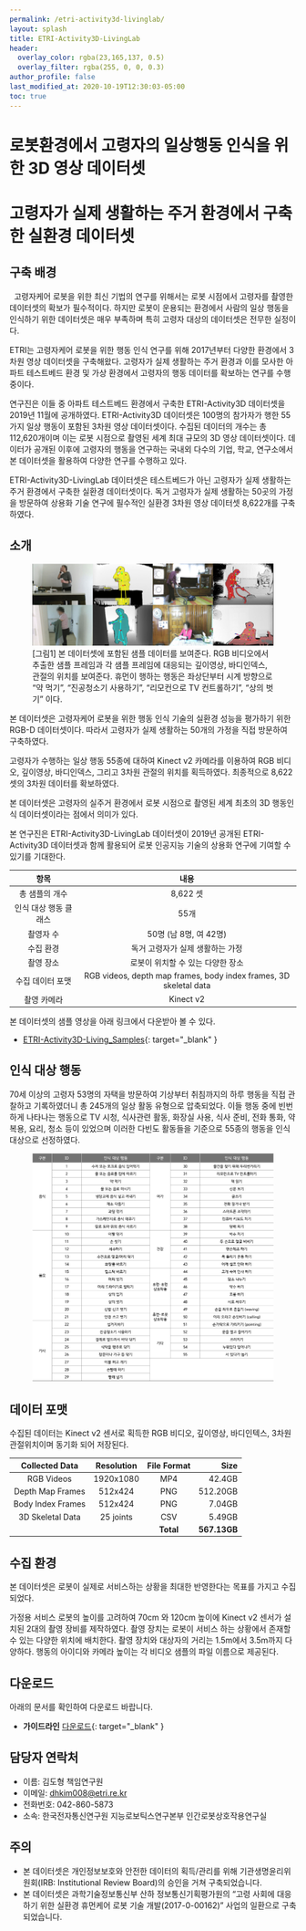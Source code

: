 ```yaml
---
permalink: /etri-activity3d-livinglab/
layout: splash
title: ETRI-Activity3D-LivingLab
header:
  overlay_color: rgba(23,165,137, 0.5)
  overlay_filter: rgba(255, 0, 0, 0.3)
author_profile: false
last_modified_at: 2020-10-19T12:30:03-05:00
toc: true
---
```


# 로봇환경에서 고령자의 일상행동 인식을 위한 3D 영상 데이터셋
# 고령자가 실제 생활하는 주거 환경에서 구축한 실환경 데이터셋

## 구축 배경
  
  고령자케어 로봇을 위한 최신 기법의 연구를 위해서는 로봇 시점에서 고령자를 촬영한 데이터셋의 확보가 필수적이다. 하지만 로봇이 운용되는 환경에서 사람의 일상 행동을 인식하기 위한 데이터셋은 매우 부족하며 특히 고령자 대상의 데이터셋은 전무한 실정이다.
    
ETRI는 고령자케어 로봇을 위한 행동 인식 연구를 위해 2017년부터 다양한 환경에서 3차원 영상 데이터셋을 구축해왔다. 고령자가 실제 생활하는 주거 환경과 이를 모사한 아파트 테스트베드 환경 및 가상 환경에서 고령자의 행동 데이터를 확보하는 연구를 수행 중이다.
    
연구진은 이들 중 아파트 테스트베드 환경에서 구축한 ETRI-Activity3D 데이터셋을 2019년 11월에 공개하였다. ETRI-Activity3D 데이터셋은 100명의 참가자가 행한 55가지 일상 행동이 포함된 3차원 영상 데이터셋이다. 수집된 데이터의 개수는 총 112,620개이며 이는 로봇 시점으로 촬영된 세계 최대 규모의 3D 영상 데이터셋이다. 데이터가 공개된 이후에 고령자의 행동을 연구하는 국내외 다수의 기업, 학교, 연구소에서 본 데이터셋을 활용하여 다양한 연구를 수행하고 있다.
    
ETRI-Activity3D-LivingLab 데이터셋은 테스트베드가 아닌 고령자가 실제 생활하는 주거 환경에서 구축한 실환경 데이터셋이다. 독거 고령자가 실제 생활하는 50곳의 가정을 방문하여 상용화 기술 연구에 필수적인 실환경 3차원 영상 데이터셋 8,622개를 구축하였다.
    
## 소개

<figure>
  <img src="/assets/livinglab-data-samples.png" alt="data-samples"/>
  <figcaption>[그림1] 본 데이터셋에 포함된 샘플 데이터를 보여준다. RGB 비디오에서 추출한 샘플 프레임과 각 샘플 프레임에 대응되는 깊이영상, 바디인덱스, 관절의 위치를 보여준다. 휴먼이 행하는 행동은 좌상단부터 시계 방향으로 “약 먹기”, “진공청소기 사용하기”, “리모컨으로 TV 컨트롤하기”, “상의 벗기” 이다.</figcaption>
</figure>

본 데이터셋은 고령자케어 로봇을 위한 행동 인식 기술의 실환경 성능을 평가하기 위한 RGB-D 데이터셋이다. 따라서 고령자가 실제 생활하는 50개의 가정을 직접 방문하여 구축하였다.  
  
고령자가 수행하는 일상 행동 55종에 대하여 Kinect v2 카메라를 이용하여 RGB 비디오, 깊이영상, 바디인덱스, 그리고 3차원 관절의 위치를 획득하였다. 최종적으로 8,622 셋의 3차원 데이터를 확보하였다.  
  
본 데이터셋은 고령자의 실주거 환경에서 로봇 시점으로 촬영된 세계 최초의 3D 행동인식 데이터셋이라는 점에서 의미가 있다.  
  
본 연구진은 ETRI-Activity3D-LivingLab 데이터셋이 2019년 공개된 ETRI-Activity3D 데이터셋과 함께 활용되어 로봇 인공지능 기술의 상용화 연구에 기여할 수 있기를 기대한다.  

| 항목 | 내용 |
| :-: | :-: |
| 총 샘플의 개수 | 8,622 셋 |
| 인식 대상 행동 클래스 | 55개 |
| 촬영자 수 | 50명 (남 8명, 여 42명) |
| 수집 환경 | 독거 고령자가 실제 생활하는 가정 |
| 촬영 장소 | 로봇이 위치할 수 있는 다양한 장소 |
| 수집 데이터 포맷 | RGB videos, depth map frames, body index frames, 3D skeletal data |
| 촬영 카메라 | Kinect v2 |

본 데이터셋의 샘플 영상을 아래 링크에서 다운받아 볼 수 있다.

* [ETRI-Activity3D-Living_Samples](https://etri.gov-dooray.com/share/drive-files/kdhawuidbrbd.j4OKzXWQSO6f-4Si_1GA8w){: target="_blank" }

## 인식 대상 행동

70세 이상의 고령자 53명의 자택을 방문하여 기상부터 취침까지의 하루 행동을 직접 관찰하고 기록하였더니 총 245개의 일상 활동 유형으로 압축되었다. 이들 행동 중에 빈번하게 나타나는 행동으로 TV 시청, 식사관련 활동, 화장실 사용, 식사 준비, 전화 통화, 약 복용, 요리, 청소 등이 있었으며 이러한 다빈도 활동들을 기준으로 55종의 행동을 인식 대상으로 선정하였다.

<figure>
  <img src="/resources/activities_55.png" alt="activities_55"/>
</figure>

## 데이터 포맷

수집된 데이터는 Kinect v2 센서로 획득한 RGB 비디오, 깊이영상, 바디인텍스, 3차원 관절위치이며 동기화 되어 저장된다.

|  Collected Data   | Resolution | File Format |         Size |
| :---------------: | :--------: | :---------: | -----------: |
|    RGB Videos     | 1920x1080  |     MP4     |       42.4GB |
| Depth Map Frames  |  512x424   |     PNG     |     512.20GB |
| Body Index Frames |  512x424   |     PNG     |       7.04GB |
| 3D Skeletal Data  | 25 joints  |     CSV     |       5.49GB |
|                   |            |  **Total**  | **567.13GB** |

## 수집 환경

본 데이터셋은 로봇이 실제로 서비스하는 상황을 최대한 반영한다는 목표를 가지고 수집되었다.

가정용 서비스 로봇의 높이를 고려하여 70cm 와 120cm 높이에 Kinect v2 센서가 설치된 2대의 촬영 장비를 제작하였다. 촬영 장치는 로봇이 서비스 하는 상황에서 존재할 수 있는 다양한 위치에 배치한다. 촬영 장치와 대상자의 거리는 1.5m에서 3.5m까지 다양하다. 행동의 아이디와 카메라 높이는 각 비디오 샘플의 파일 이름으로 제공된다.

## 다운로드

아래의 문서를 확인하여 다운로드 바랍니다.

* **가이드라인** [다운로드](/resources/livinglab-guideline.pdf){: target="_blank" }

## 담당자 연락처

* 이름: 김도형 책임연구원
* 이메일: dhkim008@etri.re.kr
* 전화번호: 042-860-5873
* 소속: 한국전자통신연구원 지능로보틱스연구본부 인간로봇상호작용연구실

## 주의

* 본 데이터셋은 개인정보보호와 안전한 데이터의 획득/관리를 위해 기관생명윤리위원회(IRB: Institutional Review Board)의 승인을 거쳐 구축되었습니다.
* 본 데이터셋은 과학기술정보통신부 산하 정보통신기획평가원의 “고령 사회에 대응하기 위한 실환경 휴먼케어 로봇 기술 개발(2017-0-00162)” 사업의 일환으로 구축되었습니다.